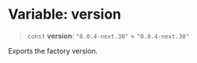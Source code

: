 # Variable: version

> `const` **version**: `"0.0.4-next.30"` = `"0.0.4-next.30"`

Exports the factory version.
